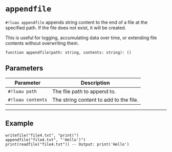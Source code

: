 # `appendfile`

`#!luau appendfile` appends string content to the end of a file at the specified path. If the file does not exist, it will be created.

This is useful for logging, accumulating data over time, or extending file contents without overwriting them.

```luau
function appendfile(path: string, contents: string): ()
```

## Parameters

| Parameter          | Description                             |
|--------------------|-----------------------------------------|
| `#!luau path`      | The file path to append to.             |
| `#!luau contents`  | The string content to add to the file.  |

---

## Example

```luau title="Appending to a file" linenums="1"
writefile("file4.txt", "print(")
appendfile("file4.txt", "'Hello')")
print(readfile("file4.txt")) -- Output: print('Hello')
```
